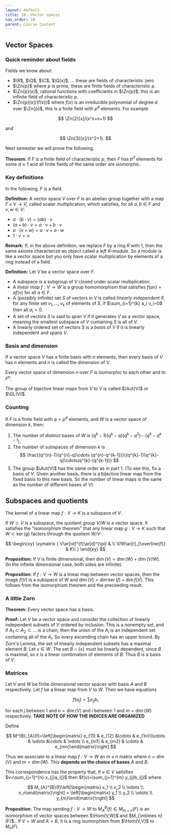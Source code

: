```yaml
---
layout: default
title: 10. Vector spaces
nav_order: 10
parent: Course Content
---
```


## Vector Spaces
### Quick reminder about fields

Fields we know about:

- $\R$, $\Q$, $\C$, $\Q(x)$, ... these are fields of characteristic zero
- $\Zn{p}$ where $p$ is prime, these are finite fields of characteristic $p$.
- $\Zn{p}(x)$, rational functions with coefficients in $\Zn{p}$, this is an infinite field of characteristic $p$.
- $\Zn{p}[x]/(f(x))$ where $f(x)$ is an irreducible polynomial of degree $d$ over $\Zn{p}$, this is a finite field with $p^{d}$ elements. For example

$$
\Zn{2}[x]/(x^x+x+1)
$$

and

$$
\Zn{3}[x]/(x^2+1).
$$

Next semester we will prove the following.

**Theorem:** If $F$ is a finite field of characteristic $p$, then $F$ has $p^{d}$ elements for some $d\ge 1$ and all finite fields of the same order are isomorphic.

### Key definitions

In the following, $F$ is a field. 

**Definition:** A vector space $V$ over $F$ is an abelian group together with a map $F\times V\to V$, called scalar multiplication, 
which satisfies, for all $a,b\in F$ and $v,w\in V$:
- $a\cdot (b\cdot v)=(ab)\cdot v$ 
- $(a+b)\cdot v=a\cdot v + b\cdot v$
- $a\cdot (v+w)=a\cdot v+a\cdot w$
- $1\cdot v = v$

**Remark:** If, in the above definition, we replace $F$ by a ring $R$ with $1$, then the same axioms characterize an object called a *left $R$-module*.
So a module is like a vector space but you only have scalar multiplication by elements of a ring instead of a field. 

**Definition:** Let $V$ be a vector space over $F$.
- A subspace is a subgroup of $V$ closed under scalar multiplication.
- A *linear map* $f:V\to W$ is a group homomorphism that satisfies $f(av)=af(v)$ for all $a\in F$. 
- A (possibly infinite) set $S$ of vectors in $V$ is called *linearly independent* if, for any finite set $v_1,\ldots, v_k$ of elements of $S$,
if $\sum_{i=1}^{k} a_i v_i=0$ then all $a_i=0$. 
- A set of vectors $S$ is said to *span* $V$ if it generates $V$ as a vector space, meaning the smallest subspace of $V$ containing $S$ is all of $V$.
- A linearly ordered set of vectors $S$ is a *basis* of $V$ if it is linearly independent and spans $V$.

### Basis and dimension

If a vector space $V$ has a finite basis with $n$ elements, then every basis of $V$ has $n$ elements and $n$ is called the dimension of $V$.

Every vector space of dimension $n$ over $F$ is isomorphic to each other and to $F^{n}$.

The group  of bijective linear maps from $V$ to $V$ is called $\Aut(V)$ or $\GL(V)$. 

### Counting

If $F$ is a finite field with $q=p^{d}$ elements, and $W$ is a vector space of dimension $k$, then:

1. The number of distinct bases of $W$ is $(q^{k}-1)(q^{k}-q)(q^{k}-q^2)\cdots (q^{k}-q^{k-1})$.
2. The number of subspaces of dimension $k$ is 
$$
\frac{(q^{n}-1)(q^{n}-q)\cdots (q^{n}-q^{k-1})}{(q^{k}-1)(q^{k}-q)\cdots(q^{k}-(q^{k-1})}
$$
3. The group $\Aut(V)$ has the same order as in part 1.  (To see this, fix a basis of $V$.  Given another basis, there is a bijective linear map from the fixed basis to this new basis.  So the number of linear
maps is the same as the number of different bases of $V$)

## Subspaces and quotients

The kernel of a linear map $f:V\to K$ is a subspace of $V$. 

If $W\subset V$ is a subspace, the quotient group $V/W$ is a vector space.  It satisfies the "isomorphism theorem"
that any linear map $g:V\to K$ such that $W\subset\ker(g)$ factors through the quotient $W/V$:

$$
\begin{xy}
\xymatrix {
V\ar[rd]^{f}\ar[d]^{\pi} &  \\
V/W\ar[r]_{\overline{f}} & K\\
}
\end{xy}
$$

**Proposition:** If $V$ is finite dimensional, then $\dim(V)=\dim(W)+\dim(V/W)$.  (In the infinite dimensional case, both sides are infinite).

**Proposition:** If $f:V\to W$ is a linear map between vector spaces, then the image $f(V)$ is a subspace of $W$ and $\dim(V)=\dim\ker(f)+\dim f(V)$.  This follows
from the isomorphism theorem and the preceeding result.

### A little Zorn

**Theorem:** Every vector space has a basis.

**Proof:** Let $V$ be a vector space and consider the collection of linearly independent subsets of $V$ ordered by inclusion.  This is a nonempty set, and if $A_1\subset A_2\subset \ldots$ is a chain,
then the union of the $A_i$ is an independent set containing all of the $A_i$.  So every ascending chain has an upper bound.  By Zorn's Lemma, the set of linearly independent subsets has a maximal element $B$.
Let $x\in W$.  The set $B\cap \lbrace x\rbrace$ must be linearly dependent, since $B$ is maximal, so $x$ is a linear combination of elements of $B$.  Thus $B$ is a basis of $V$.


### Matrices

Let $V$ and $W$ be finite dimensional vector spaces with basis $A$ and $B$ respectively. Let $f$ be a linear map from $V$ to $W$.  Then we have equations

$$
f(a_j)=\sum e_{ij}b_{i}
$$

for each $j$ between $1$ and $n=\dim(V)$ and $i$ between $1$ and $m=\dim(W)$ respectively.  **TAKE NOTE OF HOW THE INDICES ARE ORGANIZED**

Define

$$
M^{B}_{A}(f)=\left[\begin{matrix} e_{11} & e_{12} &\cdots & e_{1n}\\\vdots & \vdots &\cdots & \vdots \\ e_{m1} & e_{m2} & \cdots & e_{mn}\end{matrix}\right]
$$

Thus we associate to a linear map $f:V\to W$ an $m\times n$ matrix where $n=\dim(V)$ and $m=\dim(W)$. This **depends on the choice of bases** $A$ and $B$. 

This correspondence has the property that, if $v\in V$ satisfies $v=\sum_{j=1}^{n} x_{j}a_{j}$ then $f(v)=\sum_{j=1}^{m} y_{j}b_{j}$
where

$$
M_{A}^{B}(f)\left[\begin{matrix} x_1 \\ x_2 \\ \vdots \\ x_n\end{matrix}\right] = \left[\begin{matrix} y_1 \\ y_2 \\ \vdots \\ y_{m}\end{matrix}\right]
$$

**Proposition:** The map sending $f:V\to W$ to $M_{A}^{B}(f)\in M_{m\times n}(F)$ is an isomorphism of vector spaces between $\Hom(V,W)$ and $M_{\mtimes n}(F)$..  If $V=W$ and $A=B$, it is a ring isomorphism
from $\Hom(V,V)$ to $M_{n}(F)$.

